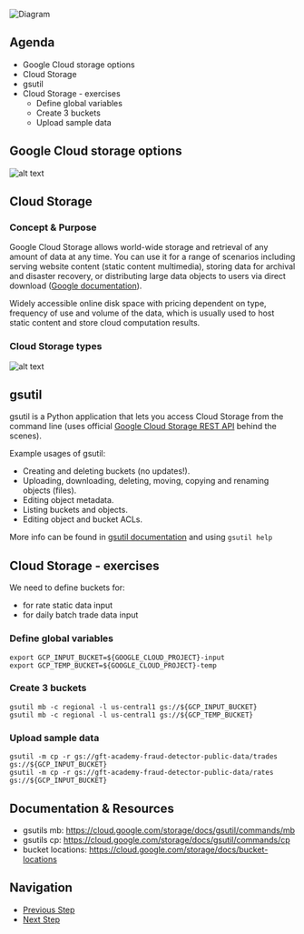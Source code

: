 ![Diagram](https://github.com/gft-academy-pl/gcp-data-analysis-with-bigquery/blob/master/assets/storage-highlight.png?raw=true)

## Agenda
- Google Cloud storage options
- Cloud Storage
- gsutil 
- Cloud Storage - exercises
  - Define global variables
  - Create 3 buckets
  - Upload sample data

## Google Cloud storage options
![alt text][storage_options]

[storage_options]: https://cloud.google.com/images/storage-options/flowchart.svg "https://cloud.google.com/images/storage-options/flowchart.svg"

## Cloud Storage

### Concept & Purpose

Google Cloud Storage allows world-wide storage and retrieval of any amount of data at any time. You can use it for a range of scenarios including serving website content (static content multimedia), storing data for archival and disaster recovery, or distributing large data objects to users via direct download ([Google documentation]).

Widely accessible online disk space with pricing dependent on type, frequency of use and volume of the data, which is usually used to host static content and store cloud computation results.

### Cloud Storage types
![alt text][storage_types]

[Google documentation]: https://cloud.google.com/storage/docs/
[storage_types]: https://cloud.google.com/images/storage/storage-classes-desktop.svg "https://cloud.google.com/images/storage/storage-classes-desktop.svg"

## gsutil 

gsutil is a Python application that lets you access Cloud Storage from the command line (uses official [Google Cloud Storage REST API](https://cloud.google.com/storage/docs/apis) behind the scenes).

Example usages of gsutil:
* Creating and deleting buckets (no updates!).
* Uploading, downloading, deleting, moving, copying and renaming objects (files).
* Editing object metadata.
* Listing buckets and objects.
* Editing object and bucket ACLs.

More info can be found in [gsutil documentation](https://cloud.google.com/storage/docs/gsutil) and using `gsutil help`

## Cloud Storage - exercises
We need to define buckets for:
 - for rate static data input
 - for daily batch trade data input

### Define global variables

```
export GCP_INPUT_BUCKET=${GOOGLE_CLOUD_PROJECT}-input
export GCP_TEMP_BUCKET=${GOOGLE_CLOUD_PROJECT}-temp
```

### Create 3 buckets
 
```
gsutil mb -c regional -l us-central1 gs://${GCP_INPUT_BUCKET}
gsutil mb -c regional -l us-central1 gs://${GCP_TEMP_BUCKET}
```

### Upload sample data

```
gsutil -m cp -r gs://gft-academy-fraud-detector-public-data/trades gs://${GCP_INPUT_BUCKET}
gsutil -m cp -r gs://gft-academy-fraud-detector-public-data/rates gs://${GCP_INPUT_BUCKET}
```

## Documentation & Resources
- gsutils mb: https://cloud.google.com/storage/docs/gsutil/commands/mb 
- gsutils cp: https://cloud.google.com/storage/docs/gsutil/commands/cp
- bucket locations: https://cloud.google.com/storage/docs/bucket-locations

## Navigation

- [Previous Step](./00-init.md)
- [Next Step](./02-bigquery.md)
